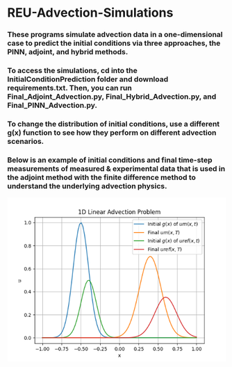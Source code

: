 # REU-Advection-Simulations

### These programs simulate advection data in a one-dimensional case to predict the initial conditions via three approaches, the PINN, adjoint, and hybrid methods.

### To access the simulations, cd into the InitialConditionPrediction folder and download requirements.txt. Then, you can run Final_Adjoint_Advection.py, Final_Hybrid_Advection.py, and Final_PINN_Advection.py.

### To change the distribution of initial conditions, use a different g(x) function to see how they perform on different advection scenarios.

### Below is an example of initial conditions and final time-step measurements of measured & experimental data that is used in the adjoint method with the finite difference method to understand the underlying advection physics.

![Simulation](Assets/1DLinearAdvectionProblem.png)
